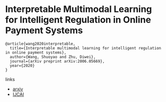 # Interpretable Multimodal Learning for Intelligent Regulation in Online Payment Systems
```
@article{wang2020interpretable,
  title={Interpretable multimodal learning for intelligent regulation in online payment systems},
  author={Wang, Shuoyao and Zhu, Diwei},
  journal={arXiv preprint arXiv:2006.05669},
  year={2020}
}

```

links
- [arxiv](https://arxiv.org/abs/2006.05669)
- [IJCAI](https://www.ijcai.org/proceedings/2020/645)

